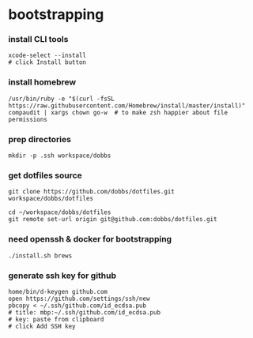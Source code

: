 # bootstrapping

### install CLI tools
    xcode-select --install
    # click Install button

### install homebrew
    /usr/bin/ruby -e "$(curl -fsSL https://raw.githubusercontent.com/Homebrew/install/master/install)"
    compaudit | xargs chown go-w  # to make zsh happier about file permissions

### prep directories
    mkdir -p .ssh workspace/dobbs

### get dotfiles source
    git clone https://github.com/dobbs/dotfiles.git workspace/dobbs/dotfiles

    cd ~/workspace/dobbs/dotfiles
    git remote set-url origin git@github.com:dobbs/dotfiles.git

### need openssh & docker for bootstrapping
    ./install.sh brews

### generate ssh key for github
    home/bin/d-keygen github.com
    open https://github.com/settings/ssh/new
    pbcopy < ~/.ssh/github.com/id_ecdsa.pub
    # title: mbp:~/.ssh/github.com/id_ecdsa.pub
    # key: paste from clipboard
    # click Add SSH key
